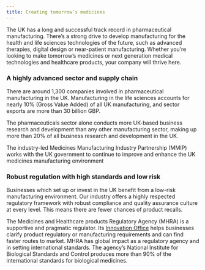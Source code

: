 ```yaml
---
title: Creating tomorrow’s medicines
---
```

The UK has a long and successful track record in pharmaceutical manufacturing. There’s a strong drive to develop manufacturing for the health and life sciences technologies of the future, such as advanced therapies, digital design or near-patient manufacturing. Whether you’re looking to make tomorrow’s medicines or next generation medical technologies and healthcare products, your company will thrive here.

### A highly advanced sector and supply chain

There are around 1,300 companies involved in pharmaceutical manufacturing in the UK. Manufacturing in the life sciences accounts for nearly 10% (Gross Value Added) of all UK manufacturing, and sector exports are more than 30 billion GBP.

The pharmaceuticals sector alone conducts more UK-based business research and development than any other manufacturing sector, making up more than 20% of all business research and development in the UK. 

The industry-led Medicines Manufacturing Industry Partnership (MMIP) works with the UK government to continue to improve and enhance the UK medicines manufacturing environment

### Robust regulation with high standards and low risk
Businesses which set up or invest in the UK benefit from a low-risk manufacturing environment. Our industry offers a highly respected regulatory framework with robust compliance and quality assurance culture at every level. This means there are fewer chances of product recalls.

The Medicines and Healthcare products Regulatory Agency (MHRA) is a supportive and pragmatic regulator. Its [Innovation Office](https://www.gov.uk/government/groups/mhra-innovation-office) helps businesses clarify product regulatory or manufacturing requirements and can find faster routes to market.
MHRA has global impact as a regulatory agency and in setting international standards. The agency’s National Institute for Biological Standards and Control produces more than 90% of the international standards for biological medicines.
